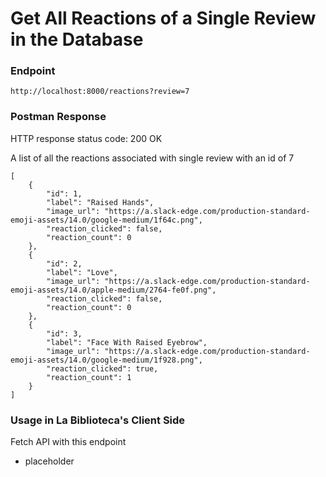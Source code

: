 # Get All Reactions of a Single Review in the Database

### Endpoint

```
http://localhost:8000/reactions?review=7
```

### Postman Response

HTTP response status code: 200 OK

A list of all the reactions associated with single review with an id of 7

```
[
    {
        "id": 1,
        "label": "Raised Hands",
        "image_url": "https://a.slack-edge.com/production-standard-emoji-assets/14.0/google-medium/1f64c.png",
        "reaction_clicked": false,
        "reaction_count": 0
    },
    {
        "id": 2,
        "label": "Love",
        "image_url": "https://a.slack-edge.com/production-standard-emoji-assets/14.0/apple-medium/2764-fe0f.png",
        "reaction_clicked": false,
        "reaction_count": 0
    },
    {
        "id": 3,
        "label": "Face With Raised Eyebrow",
        "image_url": "https://a.slack-edge.com/production-standard-emoji-assets/14.0/google-medium/1f928.png",
        "reaction_clicked": true,
        "reaction_count": 1
    }
]
```

### Usage in La Biblioteca's Client Side
Fetch API with this endpoint
- placeholder
